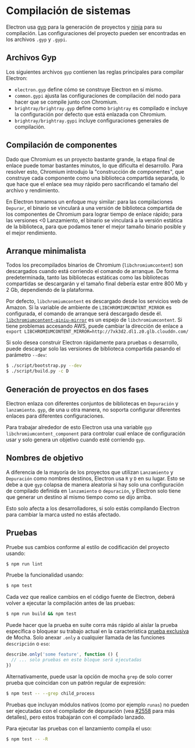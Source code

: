 # Compilación de sistemas

Electron usa [gyp](https://gyp.gsrc.io/) para la generación de proyectos y [ninja](https://ninja-build.org/) para su compilación. Las configuraciones del proyecto pueden ser encontradas en los archivos `.gyp` y `.gypi`.

## Archivos Gyp

Los siguientes archivos `gyp` contienen las reglas principales para compilar Electron:

* `electron.gyp` define cómo se construye Electron en sí mismo.
* `common.gypi` ajusta las configuraciones de compilación del nodo para hacer que se compile junto con Chromium.
* `brightray/brightray.gyp` define como `brightray` es compilado e incluye la configuración por defecto que está enlazada con Chromium.
* `brightray/brightray.gypi` incluye configuraciones generales de compilación.

## Compilación de componentes

Dado que Chromium es un proyecto bastante grande, la etapa final de enlace puede tomar bastantes minutos, lo que dificulta el desarrollo. Para resolver esto, Chromium introdujo la "construcción de componentes", que construye cada componente como una biblioteca compartida separada, lo que hace que el enlace sea muy rápido pero sacrificando el tamaño del archivo y rendimiento.

En Electron tomamos un enfoque muy similar: para las compilaciones `Depurar`, el binario se vinculará a una versión de biblioteca compartida de los componentes de Chromium para lograr tiempo de enlace rápido; para las versiones <0 Lanzamiento</code>, el binario se vinculará a la versión estática de la biblioteca, para que podamos tener el mejor tamaño binario posible y el mejor rendimiento.

## Arranque minimalista

Todos los precompilados binarios de Chromium (`libchromiumcontent`) son descargados cuando está corriendo el comando de arranque. De forma predeterminada, tanto las bibliotecas estáticas como las bibliotecas compartidas se descargarán y el tamaño final debería estar entre 800 Mb y 2 Gb, dependiendo de la plataforma.

Por defecto, `libchromiumcontent` es descargado desde los servicios web de Amazon. Si la variable de ambiente de `LIBCHROMIUMCONTENT_MIRROR` es configurada, el comando de arranque será descargado desde él. [`libchromiumcontent-qiniu-mirror`](https://github.com/hokein/libchromiumcontent-qiniu-mirror) es un espejo de `libchromiumcontent`. Si tiene problemas accesando AWS, puede cambiar la dirección de enlace a `export LIBCHROMIUMCONTENT_MIRROR=http://7xk3d2.dl1.z0.glb.clouddn.com/`

Si solo desea construir Electron rápidamente para pruebas o desarrollo, puede descargar solo las versiones de biblioteca compartida pasando el parámetro `--dev`:

```sh
$ ./script/bootstrap.py --dev
$ ./script/build.py -c D
```

## Generación de proyectos en dos fases

Electron enlaza con diferentes conjuntos de bibliotecas en `Depuración` y `lanzamiento`. `gyp`, de una u otra manera, no soporta configurar diferentes enlaces para diferentes configuraciones.

Para trabajar alrededor de esto Electron usa una variable `gyp` `libchromiumcontent_component` para controlar cual enlace de configuración usar y solo genera un objetivo cuando esté corriendo `gyp`.

## Nombres de objetivo

A diferencia de la mayoría de los proyectos que utilizan `Lanzamiento` y `Depuración` como nombres destinos, Electron usa `R` y `D` en su lugar. Esto se debe a que `gyp` colapsa de manera aleatoria si hay solo una configuración de compilado definida en `lanzamiento` o `depuración`, y Electron solo tiene que generar un destino al mismo tiempo como se dijo arriba.

Esto solo afecta a los desarrolladores, si solo estás compilando Electron para cambiar la marca usted no estás afectado.

## Pruebas

Pruebe sus cambios conforme al estilo de codificación del proyecto usando:

```sh
$ npm run lint
```

Pruebe la funcionalidad usando:

```sh
$ npm test
```

Cada vez que realice cambios en el código fuente de Electron, deberá volver a ejecutar la compilación antes de las pruebas:

```sh
$ npm run build && npm test
```

Puede hacer que la prueba en suite corra más rápido al aislar la prueba específica o bloquear su trabajo actual en la característica [prueba exclusiva](https://mochajs.org/#exclusive-tests) de Mocha. Solo anexar `.only` a cualquier llamada de las funciones `descripción` o `eso`:

```js
describe.only('some feature', function () {
  // ... solo pruebas en este bloque será ejecutadas
})
```

Alternativamente, puede usar la opción de mocha `grep` de solo correr prueba que coincidan con un patrón regular de expresión:

```sh
$ npm test -- --grep child_process
```

Pruebas que incluyan módulos nativos (como por ejemplo `runas`) no pueden ser ejecutadas con el compilador de depuración (vea [#2558](https://github.com/electron/electron/issues/2558) para más detalles), pero estos trabajarán con el compilado lanzado.

Para ejecutar las pruebas con el lanzamiento compila el uso:

```sh
$ npm test -- -R
```